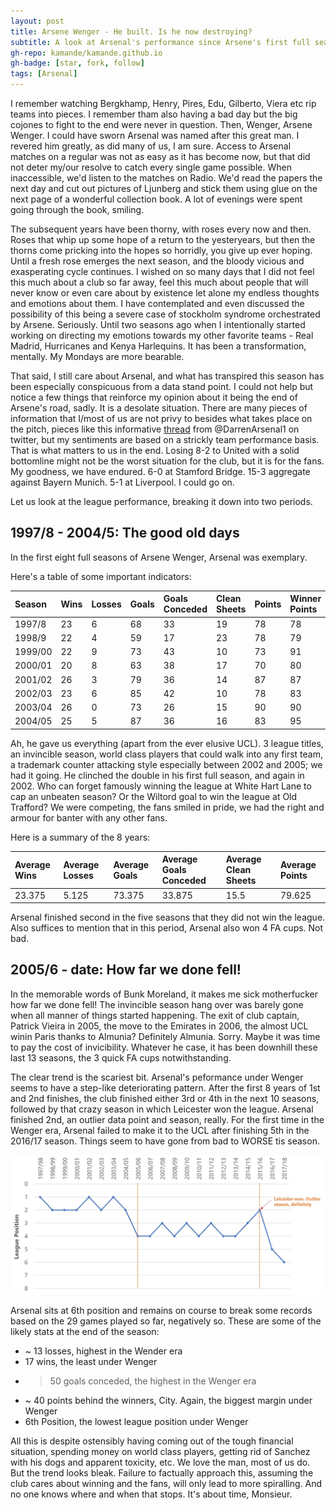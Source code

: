```yaml
---
layout: post
title: Arsene Wenger - He built. Is he now destroying?
subtitle: A look at Arsenal's performance since Arsene's first full season in charge
gh-repo: kamande/kamande.github.io
gh-badge: [star, fork, follow]
tags: [Arsenal]
---
```


I remember watching Bergkhamp, Henry, Pires, Edu, Gilberto, Viera etc rip teams into pieces. I remember tham also having a bad day but the big cojones to fight to the end were never in question. Then, Wenger, Arsene Wenger. I could have sworn Arsenal was named after this great man. I revered him greatly, as did many of us, I am sure. Access to Arsenal matches on a regular was not as easy as it has become now, but that did not deter my/our resolve to catch every single game possible. When inaccessible, we'd listen to the matches on Radio. We'd read the papers the next day and cut out pictures of Ljunberg and stick them using glue on the next page of a wonderful collection book. A lot of evenings were spent going through the book, smiling.

The subsequent years have been thorny, with roses every now and then. Roses that whip up some hope of a return to the yesteryears, but then the thorns come pricking into the hopes so horridly, you give up ever hoping. Until a fresh rose emerges the next season, and the bloody vicious and exasperating cycle continues. I wished on so many days that I did not feel this much about a club so far away, feel this much about people that will never know or even care about by existence let alone my endless thoughts and emotions about them. I have contemplated and even discussed the possibility of this being a severe case of stockholm syndrome orchestrated by Arsene. Seriously. Until two seasons ago when I intentionally started working on directing my emotions towards my other favorite teams - Real Madrid, Hurricanes and Kenya Harlequins. It has been a transformation, mentally. My Mondays are more bearable.

That said, I still care about Arsenal, and what has transpired this season has been especially conspicuous from a data stand point. I could not help but notice a few things that reinforce my opinion about it being the end of Arsene's road, sadly. It is a desolate situation. There are many pieces of information that I/most of us are not privy to besides what takes place on the pitch, pieces like this informative [thread](https://twitter.com/DarrenArsenal1/status/969514628056264705) from @DarrenArsenal1 on twitter, but my sentiments are based on a strickly team performance basis. That is what matters to us in the end. Losing 8-2 to United with a solid bottomline might not be the worst situation for the club, but it is for the fans. My goodness, we have endured. 6-0 at Stamford Bridge. 15-3 aggregate against Bayern Munich. 5-1 at Liverpool. I could go on.

Let us look at the league performance, breaking it down into two periods.

## 1997/8 - 2004/5: The good old days
In the first eight full seasons of Arsene Wenger, Arsenal was exemplary. 

Here's a table of some important indicators:

| Season | Wins | Losses | Goals | Goals Conceded | Clean Sheets | Points | Winner Points | League Position |
| :------ |:--- | :--- |:--- |:--- |:--- |:--- |:--- |:--- |
| 1997/8 | 23 | 6 | 68 | 33 | 19 | 78 | 78 | 1 |
| 1998/9 | 22 | 4 | 59 | 17 | 23 | 78 | 79 | 2 |
| 1999/00 | 22 | 9 | 73 | 43 | 10 | 73 | 91 | 2 |
| 2000/01 | 20 | 8 | 63 | 38 | 17 | 70 | 80 | 2 |
| 2001/02 | 26 | 3 | 79 | 36 | 14 | 87 | 87 | 1 |
| 2002/03 | 23 | 6 | 85 | 42 | 10 | 78 | 83 | 2 |
| 2003/04 | 26 | 0 | 73 | 26 | 15 | 90 | 90 | 1 |
| 2004/05 | 25 | 5 | 87 | 36 | 16 | 83 | 95 | 2 |

Ah, he gave us everything (apart from the ever elusive UCL). 3 league titles, an invincible season, world class players that could walk into any first team, a trademark counter attacking style especially between 2002 and 2005; we had it going. He clinched the double in his first full season, and again in 2002. Who can forget famously winning the league at White Hart Lane to cap an unbeaten season? Or the Wiltord goal to win the league at Old Trafford? We were competing, the fans smiled in pride, we had the right and armour for banter with any other fans.

Here is a summary of the 8 years:

| Average Wins | Average Losses |	Average Goals |	Average Goals Conceded | Average Clean Sheets |	Average Points |
| :------ |:--- | :--- |:--- |:--- |:--- |
| 23.375 | 5.125 | 73.375 | 33.875 | 15.5 | 79.625 |

Arsenal finished second in the five seasons that they did not win the league. Also suffices to mention that in this period, Arsenal also won 4 FA cups. Not bad.

## 2005/6 - date: How far we done fell!

In the memorable words of Bunk Moreland, it makes me sick motherfucker how far we done fell!
The invincible season hang over was barely gone when all manner of things started happening. The exit of club captain, Patrick Vieira in 2005, the move to the Emirates in 2006, the almost UCL winin Paris thanks to Almunia? Definitely Almunia. Sorry. Maybe it was time to pay the cost of invicibility. Whatever he case, it has been downhill these last 13 seasons, the 3 quick FA cups notwithstanding.

The clear trend is the scariest bit. Arsenal's peformance under Wenger seems to have a step-like deteriorating pattern. After the first 8 years of 1st and 2nd finishes, the club finished either 3rd or 4th in the next 10 seasons, followed by that crazy season in which Leicester won the league. Arsenal finished 2nd, an outlier data point and season, really. For the first time in the Wenger era, Arsenal failed to make it to the UCL after finishing 5th in the 2016/17 season. Things seem to have gone from bad to WORSE tis season.

![Performance](img/Wenger.jpg)

Arsenal sits at 6th position and remains on course to break some records based on the 29 games played so far, negatively so. These are some of the likely stats at the end of the season:

* ~ 13 losses, highest in the Wender era
* 17 wins, the least under Wenger
* > 50 goals conceded, the highest in the Wenger era
*  ~ 40 points behind the winners, City. Again, the biggest margin under Wenger
* 6th Position, the lowest league position under Wenger

All this is despite ostensibly having coming out of the tough financial situation, spending money on world class players, getting rid of Sanchez with his dogs and apparent toxicity, etc. We love the man, most of us do. But the trend looks bleak. Failure to factually approach this, assuming the club cares about winning and the fans, will only lead to more spiralling. And no one knows where and when that stops. It's about time, Monsieur.
